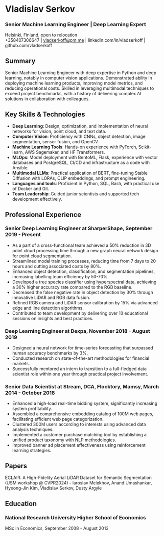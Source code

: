 # **Vladislav Serkov**

### Senior Machine Learning Engineer | Deep Learning Expert

Helsinki, Finland, open to relocation  
+358407306647 | vladserkoff@pm.me | linkedin.com/in/vladserkoff | github.com/vladserkoff

## Summary
Senior Machine Learning Engineer with deep expertise in Python and deep learning, notably in computer vision applications. Demonstrated ability in deploying machine learning products, improving model metrics, and reducing operational costs. Skilled in leveraging multimodal techniques to exceed project benchmarks, with a history of delivering complex AI solutions in collaboration with colleagues.

## Key Skills & Technologies
- **Deep Learning**: Design, optimization, and implementation of neural networks for vision, point cloud, and text data.
- **Computer Vision**: Proficiency with CNNs, object detection, image segmentation, sensor fusion, and OpenCV.
- **Machine Learning Tools**: Hands-on experience with PyTorch, Scikit-learn, AWS Sagemaker, and HF Transformers.
- **MLOps**: Model deployment with BentoML, Flask, experience with vector databases and PostgreSQL, CI/CD and infrastructure as a code with Ansible.
- **Multimodal LLMs**: Practical application of BERT, fine-tuning Stable Diffusion with LORAs, CLIP embeddings, and prompt engineering.
- **Languages and tools**: Proficient in Python, SQL, Bash, with practical use of Docker and Git.
- **Team Leadership**: Guided junior scientists and supported tech development effectively.

## Professional Experience

### Senior Deep Learning Engineer at SharperShape, September 2019 - Present
- As a part of a cross-functional team achieved a 50% reduction in 3D point cloud processing time through a new graph neural network design for point cloud segmentation.
- Streamlined model training processes, reducing time from 7 days to 20 hours and cutting associated costs by 80%.
- Enhanced object detection, classification, and segmentation pipelines, increasing labelling team efficiency by 50-70%.
- Developed a tree species classifier using hyperspectral data, achieving a 30% higher accuracy rate compared to the RGB baseline.
- Decreased the false negative rate in object detection by 30% through innovative LiDAR and RGB data fusion.
- Refined RGB camera and LiDAR sensor calibration by 15% via advanced edge and line detection algorithms.
- Contributed to team development by delivering over 10 educational sessions on insights and best practices.

### Deep Learning Engineer at Dexpa, November 2018 - August 2019
- Designed a neural network for time-series forecasting that surpassed human accuracy benchmarks by 3%.
- Conducted research on state-of-the-art methodologies for financial markets.
- Successfully mentored an intern to transition to a full-fledged data scientist role within one year through practical project involvement.

### Senior Data Scientist at Stream, DCA, Flocktory, Mamsy, March 2014 - October 2018
- Enhanced a high-load real-time bidding system, significantly increasing system profitability.
- Assembled a comprehensive embedding catalog of 100M web pages, facilitating efficient web page categorization.
- Clustered 300M users according to interests using advanced data analysis techniques.
- Implemented a customer purchase matching tool by establishing a unified product taxonomy with NLP methodologies.
- Improved banner ad placement effectiveness using reinforcement learning strategies.

## Papers

ECLAIR: A High-Fidelity Aerial LiDAR Dataset for Semantic Segmentation (USM workshop @ CVPR2024) - Iaroslav Melekhov, Anand Umashankar, Hyeong-Jin Kim, Vladislav Serkov, Dusty Argyle

## Education

### National Research University Higher School of Economics
MSc in Economics, September 2008 - August 2013
